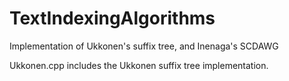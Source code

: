 TextIndexingAlgorithms
======================

Implementation of Ukkonen's suffix tree, and Inenaga's SCDAWG

Ukkonen.cpp includes the Ukkonen suffix tree implementation.
